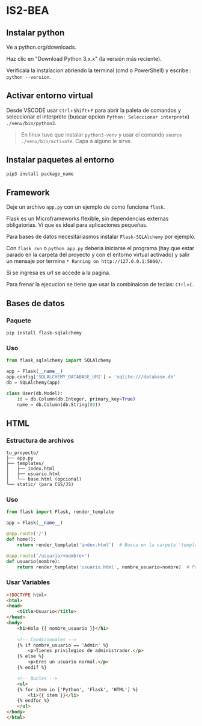# IS2-BEA
## Instalar python
Ve a python.org/downloads.

Haz clic en "Download Python 3.x.x" (la versión más reciente).

Verificala la instalacion abriendo la terminal (cmd o PowerShell) y escribe:: `python --version`.

## Activar entorno virtual
Desde VSCODE usar `Ctrl`+`Shift`+`P` para abrir la paleta de comandos y seleccionar el interprete (buscar opcion `Python: Seleccionar interprete`) `./venv/bin/python3`.

> En linux tuve que instalar `python3-venv` y usar el comando `source ./venv/bin/activate`. Capa a alguno le sirve.

## Instalar paquetes al entorno
```bash
pip3 install package_name
```
## Framework
Deje un archivo `app.py` con un ejemplo de como funciona `flask`.

Flask es un Microframeworks flexible, sin dependencias externas obligatorias. Vi que es ideal para aplicaciones pequeñas. 

Para bases de datos necesitariasmos instalar `Flask-SQLAlchemy` por ejemplo.

Con `flask run` o `python app.py` deberia iniciarse el programa (hay que estar parado en la carpeta del proyecto y con el entorno virtual activado) y salir un mensaje por termina `* Running on http://127.0.0.1:5000/`.

Si se ingresa es url se accede a la pagina.

Para frenar la ejecucion se tiene que usar la combinaicon de teclas: `Ctrl`+`C`.
## Bases de datos
### Paquete
```
pip install flask-sqlalchemy
```
### Uso
```python
from flask_sqlalchemy import SQLAlchemy

app = Flask(__name__)
app.config['SQLALCHEMY_DATABASE_URI'] = 'sqlite:///database.db'
db = SQLAlchemy(app)

class User(db.Model):
    id = db.Column(db.Integer, primary_key=True)
    name = db.Column(db.String(80))
```

## HTML
### Estructura de archivos
```
tu_proyecto/
├── app.py
├── templates/
│   ├── index.html
│   ├── usuario.html
│   └── base.html (opcional)
└── static/ (para CSS/JS)
```
### Uso
```python
from flask import Flask, render_template

app = Flask(__name__)

@app.route('/')
def home():
    return render_template('index.html')  # Busca en la carpeta 'templates'

@app.route('/usuario/<nombre>')
def usuario(nombre):
    return render_template('usuario.html', nombre_usuario=nombre)  # Pasar variables
```
### Usar Variables
```html
<!DOCTYPE html>
<html>
<head>
    <title>Usuario</title>
</head>
<body>
    <h1>Hola {{ nombre_usuario }}</h1>
    
    <!-- Condicionales -->
    {% if nombre_usuario == 'Admin' %}
        <p>Tienes privilegios de administrador.</p>
    {% else %}
        <p>Eres un usuario normal.</p>
    {% endif %}

    <!-- Bucles -->
    <ul>
    {% for item in ['Python', 'Flask', 'HTML'] %}
        <li>{{ item }}</li>
    {% endfor %}
    </ul>
</body>
</html>
```